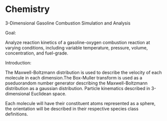 # Chemistry
3-Dimensional Gasoline Combustion Simulation and Analysis

Goal:

Analyze reaction kinetics of a gasoline-oxygen combustion reaction at varying conditions, including variable temperature, pressure, volume, concentration, and fuel-grade. 

Introduction:

The Maxwell-Boltzmann distribution is used to describe the velocity of each molecule in each dimension.The Box-Muller transform is used as a pseduorandom number generator describing the Maxwell-Boltzmann distribution as a gaussian distribution. Particle kinematics described in 3-dimensional Euclidean space.

Each molecule will have their constituent atoms represented as a sphere, the orientation will be described in their respective species class definitions.

